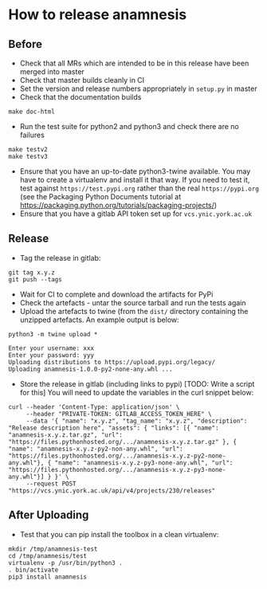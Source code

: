 How to release anamnesis
========================

Before
------
 * Check that all MRs which are intended to be in this release have been merged into master
 * Check that master builds cleanly in CI
 * Set the version and release numbers appropriately in `setup.py` in master
 * Check that the documentation builds
```
make doc-html
```
 * Run the test suite for python2 and python3 and check there are no failures
```
make testv2
make testv3
```
 * Ensure that you have an up-to-date python3-twine available.  You may have to create a
   virtualenv and install it that way.  If you need to test it, test against `https://test.pypi.org`
   rather than the real `https://pypi.org` (see the Packaging Python Documents tutorial at
   https://packaging.python.org/tutorials/packaging-projects/)
 * Ensure that you have a gitlab API token set up for `vcs.ynic.york.ac.uk`


Release
-------
 * Tag the release in gitlab:
```
git tag x.y.z
git push --tags
```
 * Wait for CI to complete and download the artifacts for PyPi
 * Check the artefacts - untar the source tarball and run the tests again
 * Upload the artefacts to twine (from the `dist/` directory containing the unzipped artefacts.
   An example output is below:
```
python3 -m twine upload *

Enter your username: xxx
Enter your password: yyy
Uploading distributions to https://upload.pypi.org/legacy/
Uploading anamnesis-1.0.0-py2-none-any.whl ...
```

 * Store the release in gitlab (including links to pypi) [TODO: Write a script for this]
   You will need to update the variables in the curl snippet below:
```
curl --header 'Content-Type: application/json' \
     --header "PRIVATE-TOKEN: GITLAB_ACCESS_TOKEN_HERE" \
     --data '{ "name": "x.y.z", "tag_name": "x.y.z", "description": "Release description here", "assets": { "links": [{ "name": "anamnesis-x.y.z.tar.gz", "url": "https://files.pythonhosted.org/.../anamnesis-x.y.z.tar.gz" }, { "name": "anamnesis-x.y.z-py2-non-any.whl", "url": "https://files.pythonhosted.org/.../anamnesis-x.y.z-py2-none-any.whl"}, { "name": "anamnesis-x.y.z-py3-none-any.whl", "url": "https://files.pythonhosted.org/.../anamnesis-x.y.z-py3-none-any.whl"}] } }' \
     --request POST "https://vcs.ynic.york.ac.uk/api/v4/projects/230/releases"
```


After Uploading
---------------

 * Test that you can pip install the toolbox in a clean virtualenv:

```
mkdir /tmp/anamnesis-test
cd /tmp/anamnesis/test
virtualenv -p /usr/bin/python3 .
. bin/activate
pip3 install anamnesis
```
